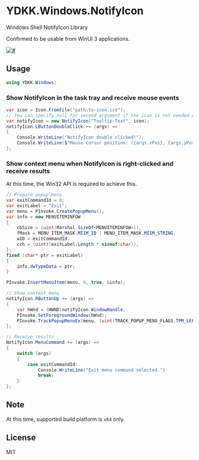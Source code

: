 ﻿# YDKK.Windows.NotifyIcon

Windows Shell NotifyIcon Library

Confirmed to be usable from WinUI 3 applications.

[![#](https://img.shields.io/nuget/v/YDKK.Windows.NotifyIcon.svg)](https://www.nuget.org/packages/YDKK.Windows.NotifyIcon/)

## Usage

```cs
using YDKK.Windows;
```

### Show NotifyIcon in the task tray and receive mouse events

```cs
var icon = Icon.FromFile("path-to-icon.ico");
// You can specify null for second argument if the icon is not needed or for testing.
var notifyIcon = new NotifyIcon("Tooltip-Text", icon);
notifyIcon.LButtonDoubleClick += (args) =>
{
    Console.WriteLine("NotifyIcon double clicked!");
    Console.WriteLine($"Mouse cursor position: ({args.xPos}, {args.yPos})");
};
```

### Show context menu when NotifyIcon is right-clicked and receive results

At this time, the Win32 API is required to achieve this.

```cs
// Prepare popup menu
var exitCommandId = 0;
var exitLabel = "Exit";
var menu = PInvoke.CreatePopupMenu();
var info = new MENUITEMINFOW
{
    cbSize = (uint)Marshal.SizeOf<MENUITEMINFOW>(),
    fMask = MENU_ITEM_MASK.MIIM_ID | MENU_ITEM_MASK.MIIM_STRING,
    wID = exitCommandId,
    cch = (uint)(exitLabel.Length * sizeof(char)),
};
fixed (char* ptr = exitLabel)
{
    info.dwTypeData = ptr;
}

PInvoke.InsertMenuItem(menu, 0, true, &info);

// Show context menu
notifyIcon.RButtonUp += (args) =>
{
    var hWnd = (HWND)notifyIcon.WindowHandle;
    PInvoke.SetForegroundWindow(hWnd);
    PInvoke.TrackPopupMenuEx(menu, (uint)TRACK_POPUP_MENU_FLAGS.TPM_LEFTALIGN, args.xPos, args.yPos, hWnd);
};

// Receive results
NotifyIcon.MenuCommand += (args) =>
{
    switch (args)
    {
        case exitCommandId:
            Console.WriteLine("Exit menu command selected.")
            break;
    }
};

```

## Note

At this time, supported build platform is `x64` only.

## License

MIT
